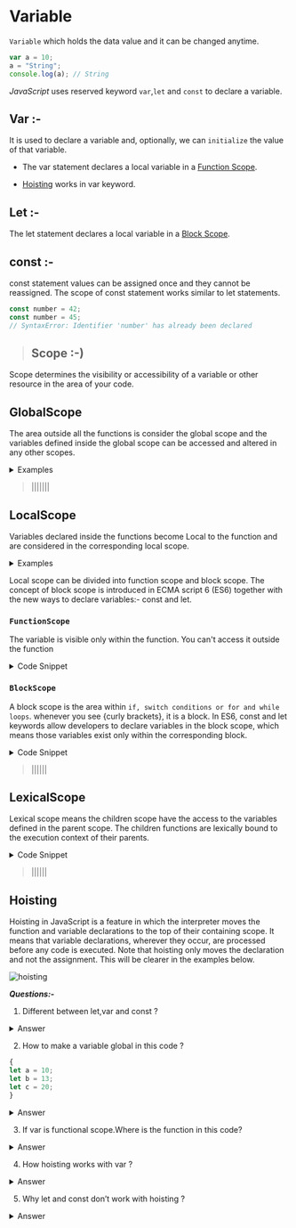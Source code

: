 # **Variable**

`Variable` which holds the data value and it can be changed anytime.

```js
var a = 10;
a = "String";
console.log(a); // String
```

_JavaScript_ uses reserved keyword `var`,`let` and `const`  to declare a variable.


## **Var :-**

It is used to declare a variable and, optionally, we can `initialize` the value of that variable.

- The var statement declares a local variable in a [Function Scope](#FunctionScope).

- [Hoisting](#Hoisting) works in var keyword.


## **Let :-**

The let statement declares a local variable in a [Block Scope](#BlockScope).


## **const :-**
const statement values can be assigned once and they cannot be reassigned. The scope of const statement works similar to let statements.

```js
const number = 42;
const number = 45;
// SyntaxError: Identifier 'number' has already been declared
```


> ## **Scope :-)**   

Scope determines the visibility or accessibility of a variable or other resource in the area of your code.



## **GlobalScope**

The area outside all the functions is consider the global scope and the variables defined inside the global scope can be accessed and altered in any other scopes.

<details>
<summary>Examples</summary>

```js
//global scope
var fruit = 'apple'
console.log(fruit);        //apple

function getFruit(){
    console.log(fruit);    //fruit is accessible here
}

getFruit();                //apple
```
</details>


> |||||||

## **LocalScope**


Variables declared inside the functions become Local to the function and are considered in the corresponding local scope.


<details>
<summary>Examples</summary>

```js
//global scope
function foo1(){
    //local scope 1
    function foo2(){
        //local scope 2
    }
}

//global scope
function foo3(){
    //local scope 3
}

//global scope
```
</details>


Local scope can be divided into function scope and block scope. The concept of block scope is introduced in ECMA script 6 (ES6) together with the new ways to declare variables:- const and let.


### `FunctionScope`
The variable is visible  only within the function. You can't access it outside the function

<details>
<summary>Code Snippet</summary>

```js
function foo(){
    var fruit ='apple';
    console.log('inside function: ',fruit);
}

foo(); //inside function: apple
console.log(fruit);//error: fruit is not defined 

```

</details>


### `BlockScope`


A block scope is the area within `if, switch conditions or for and while loops`.  whenever you see {curly brackets}, it is a block. In ES6, const and let keywords allow developers to declare variables in the block scope, which means those variables exist only within the corresponding block.

<details>
<summary>Code Snippet</summary>

```js
function foo(){
    if(true){
        var fruit1 = 'apple';        //exist in function scope
        const fruit2 = 'banana';     //exist in block scope
        let fruit3 = 'strawberry';   //exist in block scope
    }
    console.log(fruit1);//apple
    console.log(fruit2);//error: fruit2 is not defined
    console.log(fruit3);//error: fruit3 is not defined
}

foo();



```
</details>



> ||||||

## **LexicalScope**
 Lexical scope means the children scope have the access to the variables defined in the parent scope. The children functions are lexically bound to the execution context of their parents.



<details>
<summary>Code Snippet</summary>

```js
 function foo1(){
    var fruit1 = 'apple';        
    const fruit2 = 'banana';     
    let fruit3 = 'strawberry';
    function foo2(){
        console.log(fruit1);
        console.log(fruit2);
        console.log(fruit3);
    }
    foo2();
}

foo1();

//result:
//apple
//banana
//strawberry
```
</details>

> ||||||


## **Hoisting**

Hoisting in JavaScript is a feature in which the interpreter moves the function and variable declarations to the top of their containing scope. It means that variable declarations, wherever they occur, are processed before any code is executed. Note that hoisting only moves the declaration and not the assignment. This will be clearer in the examples below.



![hoisting](https://chiendt.files.wordpress.com/2017/05/screenshot-at-may-16-14-57-31.png)








**_Questions:-_**

1. Different between let,var and const ?

<details>
<summary>Answer</summary>

Keyword | Scope | Hoisting | Can Be Reassigned | Can Be Redeclared
------- | ------- | ------- | ------- | -------
Keyword | Scope | Hoisting | Can Be Reassigned | Can Be Redeclared
var | Function scope | Yes | Yes | Yes
let | Block scope | No | Yes | No
const | Block scope | No | No | No

</details>

2. How to make a variable global in this code ?


```js
{
let a = 10;
let b = 13;
let c = 20;
}
```

<details>
<summary>Answer</summary>
A can become a global variable without using  a keyword because js will by default take this var.

```js
{
 a = 10;
let b = 13;
let c = 20;
}

// But this is not a good approach because anyone can manipulate with our object easily.
```
</details>


3. If var is functional scope.Where is the function in this code?
<details>
<summary>Answer</summary>


```js
{
 var a = 10;
 var b = 13;
 var c = 20;
}

```
In js main function runs first. In other programming languages like Java, c++. We have to write the main function but it’s already by default store  in js when code will compile first main function will run.

</details>

4. How hoisting works with var ?

<details>
<summary>Answer</summary>

Hoisting works with var because at compiling time the variable if declared with the var keyword will get stored in window object.

```js
let b = 10;
var a = 20;

window.b; //undefined  because b is not store in window object.

window.a // 20 because a stored in window object.
```


</details>

5. Why let and const don’t work with hoisting ?

<details>
<summary>Answer</summary>
let and const keywords value will store in memory while executing time.
</details>